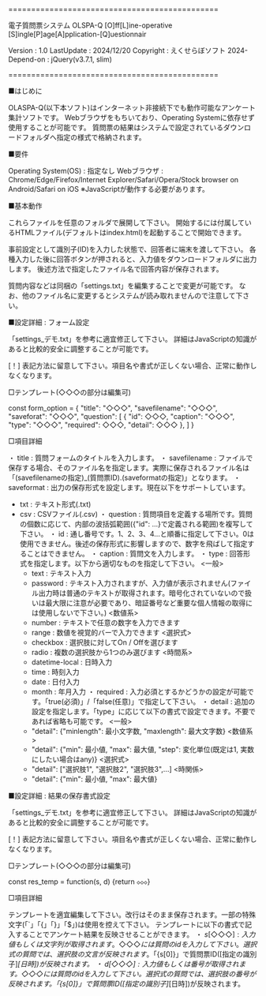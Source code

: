 ==============================================

  電子質問票システム OLSPA-Q
  [O]ff[L]ine-operative [S]ingle[P]age[A]pplication-[Q]uestionnair

  Version : 1.0
  LastUpdate : 2024/12/20
  Copyright : えくせらぼソフト 2024-
  Depend-on : jQuery(v3.7.1, slim)

==============================================

■はじめに

OLASPA-Q(以下本ソフト)はインターネット非接続下でも動作可能なアンケート集計ソフトです。
Webブラウザをもちいており、Operating Systemに依存せず使用することが可能です。
質問票の結果はシステムで設定されているダウンロードフォルダへ指定の様式で格納されます。


■要件

Operating System(OS) : 指定なし
Webブラウザ : Chrome/Edge/Firefox/Internet Explorer/Safari/Opera/Stock browser on Android/Safari on iOS
   ※JavaScriptが動作する必要があります。


■基本動作

これらファイルを任意のフォルダで展開して下さい。
開始するには付属しているHTMLファイル(デフォルトはindex.html)を起動することで開始できます。

事前設定として識別子(ID)を入力した状態で、回答者に端末を渡して下さい。
各種入力した後に回答ボタンが押されると、入力値をダウンロードフォルダに出力します。
後述方法で指定したファイル名で回答内容が保存されます。

質問内容などは同梱の「settings.txt」を編集することで変更が可能です。
なお、他のファイル名に変更するとシステムが読み取れませんので注意して下さい。


■設定詳細 : フォーム設定

「settings_デモ.txt」を参考に適宜修正して下さい。
詳細はJavaScriptの知識があると比較的安全に調整することが可能です。

[！] 表記方法に留意して下さい。項目名や書式が正しくない場合、正常に動作しなくなります。


□テンプレート(◇◇◇の部分は編集可)

const form_option = {
  "title": "◇◇◇",
  "savefilename": "◇◇◇",
  "saveforat": "◇◇◇",
  "question": [
    {
      "id": ◇◇◇,
      "caption": "◇◇◇",
      "type": "◇◇◇",
      "required": ◇◇◇,
      "detail": ◇◇◇
    },
  ]
}


□項目詳細

・ title : 質問フォームのタイトルを入力します。
・ savefilename : ファイルで保存する場合、そのファイル名を指定します。実際に保存されるファイル名は「(savefilenameの指定)_(質問票ID).(saveformatの指定)」となります。
・ saveformat : 出力の保存形式を設定します。現在以下をサポートしています。
   - txt : テキスト形式(.txt)
   - csv : CSVファイル(.csv)
・ question : 質問項目を定義する場所です。質問の個数に応じて、内部の波括弧範囲({"id": ...}で定義される範囲)を複写して下さい。
   ・ id : 通し番号です。1、2、3、4…と順番に指定して下さい。0は使用できません。後述の保存形式に影響しますので、数字を飛ばして指定することはできません。
   ・ caption : 質問文を入力します。
   ・ type : 回答形式を指定します。以下から適切なものを指定して下さい。
     <一般>
      - text : テキスト入力
      - password : テキスト入力されますが、入力値が表示されません(ファイル出力時は普通のテキストが取得されます。暗号化されていないので扱いは最大限に注意が必要であり、暗証番号など重要な個人情報の取得には使用しないで下さい。)
     <数値系>
      - number : テキストで任意の数字を入力できます
      - range : 数値を視覚的バーで入力できます
     <選択式>
      - checkbox : 選択肢に対してOn / Offを選びます
      - radio : 複数の選択肢から1つのみ選びます
     <時間系>
      - datetime-local : 日時入力
      - time : 時刻入力
      - date : 日付入力
      - month : 年月入力
   ・ required : 入力必須とするかどうかの設定が可能です。「true(必須)」/「false(任意)」で指定して下さい。
   ・ detail : 追加の設定を指定します。「type」に応じて以下の書式で設定できます。不要であれば省略も可能です。
     <一般>
      - "detail": {"minlength": 最小文字数, "maxlength": 最大文字数}
     <数値系>
      - "detail": {"min": 最小値, "max": 最大値, "step": 変化単位(既定は1, 実数にしたい場合はany)}
     <選択式>
      - "detail": ["選択肢1", "選択肢2", "選択肢3",...]
     <時関係>
      - "detail": {"min": 最小値, "max": 最大値}


■設定詳細 : 結果の保存書式設定

「settings_デモ.txt」を参考に適宜修正して下さい。
詳細はJavaScriptの知識があると比較的安全に調整することが可能です。

[！] 表記方法に留意して下さい。項目名や書式が正しくない場合、正常に動作しなくなります。


□テンプレート(◇◇◇の部分は編集可)

const res_temp = function(s, d) {return `◇◇◇`}


□項目詳細

テンプレートを適宜編集して下さい。改行はそのまま保存されます。一部の特殊文字(「`」「{」「}」「$」)は使用を控えて下さい。
テンプレートに以下の書式で記入することでアンケート結果を反映させることができます。
・ ${s[◇◇◇]} : 入力値もしくは文字列が取得されます。◇◇◇には質問のidを入力して下さい。選択式の質問では、選択肢の文言が反映されます。「${s[0]}」で質問票ID([指定の識別子]_[日時])が反映されます。
・ ${d[◇◇◇]} : 入力値もしくは番号が取得されます。◇◇◇には質問のidを入力して下さい。選択式の質問では、選択肢の番号が反映されます。「${s[0]}」で質問票ID([指定の識別子]_[日時])が反映されます。
